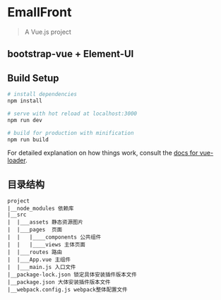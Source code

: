 # EmallFront

> A Vue.js project <br/>

## bootstrap-vue + Element-UI

## Build Setup

``` bash
# install dependencies
npm install

# serve with hot reload at localhost:3000
npm run dev

# build for production with minification
npm run build
```
For detailed explanation on how things work, consult the [docs for vue-loader](http://vuejs.github.io/vue-loader).

## 目录结构
```
project
|__node_modules 依赖库
|__src
|  |___assets 静态资源图片
|  |___pages  页面
|  |   |____components 公共组件
|  |   |____views 主体页面
|  |___routes 路由
|  |___App.vue 主组件
|  |___main.js 入口文件
|__package-lock.json 锁定具体安装插件版本文件
|__package.json 大体安装插件版本文件
|__webpack.config.js webpack整体配置文件
```
